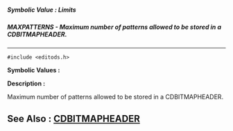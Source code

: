##### Symbolic Value : Limits
##### MAXPATTERNS - Maximum number of patterns allowed to be stored in a CDBITMAPHEADER.
---
```
#include <editods.h>
```

**Symbolic Values :**



**Description :**

Maximum number of patterns allowed to be stored in a CDBITMAPHEADER.


**See Also :**
[CDBITMAPHEADER](/domino-c-api-docs/reference/Data/CDBITMAPHEADER)
---
